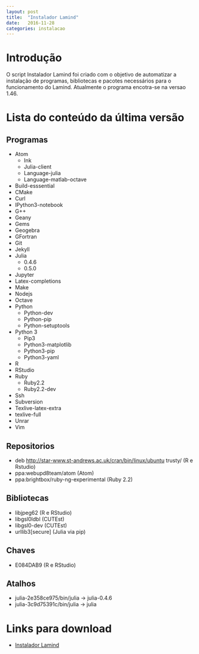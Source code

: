 ```yaml
---
layout: post
title:  "Instalador Lamind"
date:   2016-11-28
categories: instalacao
---
```


# Introdução
O script Instalador Lamind foi criado com o objetivo de automatizar a instalação
de programas, bibliotecas e pacotes necessários para o funcionamento do Lamind.
Atualmente o programa encotra-se na versao 1.46.


# Lista do conteúdo da última versão

## Programas
- Atom
    - Ink
    - Julia-client
    - Language-julia
    - Language-matlab-octave
- Build-esssential
- CMake
- Curl
- IPython3-notebook
- G++
- Geany
- Gems
- Geogebra
- GFortran
- Git
- Jekyll
- Julia
  - 0.4.6
  - 0.5.0
- Jupyter
- Latex-completions
- Make
- Nodejs
- Octave
- Python
  - Python-dev
  - Python-pip
  - Python-setuptools
- Python 3
  - Pip3
  - Python3-matplotlib
  - Python3-pip
  - Python3-yaml
- R
- RStudio
- Ruby
  - Ruby2.2
  - Ruby2.2-dev
- Ssh
- Subversion
- Texlive-latex-extra
- texlive-full
- Unrar
- Vim

## Repositorios
 - deb http://star-www.st-andrews.ac.uk/cran/bin/linux/ubuntu trusty/ (R e Rstudio)
 - ppa:webupd8team/atom (Atom)
 - ppa:brightbox/ruby-ng-experimental (Ruby 2.2)

## Bibliotecas
- libjpeg62 (R e RStudio)
- libgsl0ldbl (CUTEst)
- libgsl0-dev (CUTEst)
- urllib3[secure] (Julia via pip)

## Chaves
- E084DAB9  (R e RStudio)

## Atalhos
  - julia-2e358ce975/bin/julia -> julia-0.4.6
  - julia-3c9d75391c/bin/julia -> julia

# Links para download
 - [Instalador Lamind](http://ufpr-lamind.github.io/files/Instalador-Lamind.sh)
